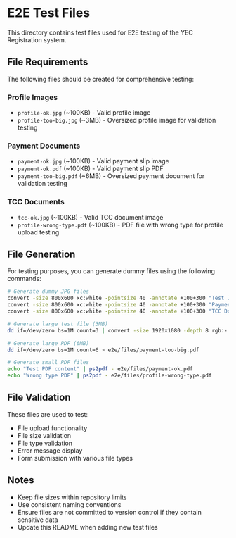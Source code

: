 # E2E Test Files

This directory contains test files used for E2E testing of the YEC Registration system.

## File Requirements

The following files should be created for comprehensive testing:

### Profile Images
- `profile-ok.jpg` (~100KB) - Valid profile image
- `profile-too-big.jpg` (~3MB) - Oversized profile image for validation testing

### Payment Documents
- `payment-ok.jpg` (~100KB) - Valid payment slip image
- `payment-ok.pdf` (~100KB) - Valid payment slip PDF
- `payment-too-big.pdf` (~6MB) - Oversized payment document for validation testing

### TCC Documents
- `tcc-ok.jpg` (~100KB) - Valid TCC document image
- `profile-wrong-type.pdf` (~100KB) - PDF file with wrong type for profile upload testing

## File Generation

For testing purposes, you can generate dummy files using the following commands:

```bash
# Generate dummy JPG files
convert -size 800x600 xc:white -pointsize 40 -annotate +100+300 "Test Image" e2e/files/profile-ok.jpg
convert -size 800x600 xc:white -pointsize 40 -annotate +100+300 "Payment Slip" e2e/files/payment-ok.jpg
convert -size 800x600 xc:white -pointsize 40 -annotate +100+300 "TCC Document" e2e/files/tcc-ok.jpg

# Generate large test file (3MB)
dd if=/dev/zero bs=1M count=3 | convert -size 1920x1080 -depth 8 rgb:- e2e/files/profile-too-big.jpg

# Generate large PDF (6MB)
dd if=/dev/zero bs=1M count=6 > e2e/files/payment-too-big.pdf

# Generate small PDF files
echo "Test PDF content" | ps2pdf - e2e/files/payment-ok.pdf
echo "Wrong type PDF" | ps2pdf - e2e/files/profile-wrong-type.pdf
```

## File Validation

These files are used to test:
- File upload functionality
- File size validation
- File type validation
- Error message display
- Form submission with various file types

## Notes

- Keep file sizes within repository limits
- Use consistent naming conventions
- Ensure files are not committed to version control if they contain sensitive data
- Update this README when adding new test files
